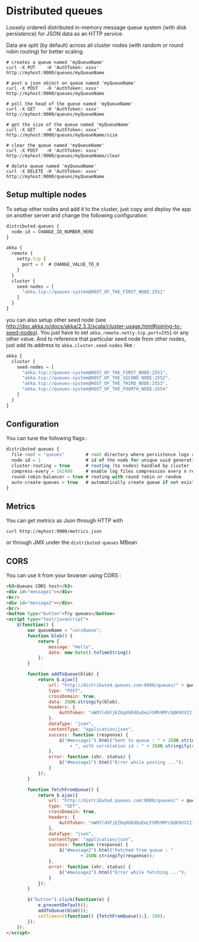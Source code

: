 Distributed queues
=================================

Loosely ordered distributed in-memory message queue system (with disk persistence) for JSON data as an HTTP service.

Data are split (by default) across all cluster nodes (with random or round robin routing) for better scaling. 

```
# creates a queue named 'myQueueName'
curl -X PUT    -H 'AuthToken: xxxx' http://myhost:9000/queues/myQueueName 

# post a json object on queue named 'myQueueName'
curl -X POST   -H 'AuthToken: xxxx' http://myhost:9000/queues/myQueueName 

# poll the head of the queue named 'myQueueName'
curl -X GET    -H 'AuthToken: xxxx' http://myhost:9000/queues/myQueueName

# get the size of the queue named 'myQueueName'
curl -X GET    -H 'AuthToken: xxxx' http://myhost:9000/queues/myQueueName/size 

# clear the queue named 'myQueueName'
curl -X POST   -H 'AuthToken: xxxx' http://myhost:9000/queues/myQueueName/clear

# delete queue named 'myQueueName'
curl -X DELETE -H 'AuthToken: xxxx' http://myhost:9000/queues/myQueueName 

```

Setup multiple nodes
--------------------

To setup other nodes and add it to the cluster, just copy and deploy the app on another server and change the following configuration

```javascript
distributed-queues {
  node-id = CHANGE_ID_NUMBER_HERE 
}

akka {
  remote {
    netty.tcp {
      port = 0  # CHANGE_VALUE_TO_0
    }
  }
  cluster {
    seed-nodes = [
      "akka.tcp://queues-system@HOST_OF_THE_FIRST_NODE:2551"
    ]
  }
}
```

you can also setup other seed node (see http://doc.akka.io/docs/akka/2.3.3/scala/cluster-usage.html#joining-to-seed-nodes).
You just have to set `akka.remote.netty.tcp.port=2551` or any other value. And to reference that particular seed node 
from other nodes, just add its address to `akka.cluster.seed-nodes` like :

```javascript
akka {
  cluster {
    seed-nodes = [
      "akka.tcp://queues-system@HOST_OF_THE_FIRST_NODE:2551",
      "akka.tcp://queues-system@HOST_OF_THE_SECOND_NODE:2552",
      "akka.tcp://queues-system@HOST_OF_THE_THIRD_NODE:2553",
      "akka.tcp://queues-system@HOST_OF_THE_FOURTH_NODE:2554"
    ]
  }
}
```

Configuration
-------------

You can tune the following flags :

```javascript
distributed-queues {
  file-root = "queues"        # root directory where persistence logs are stored
  node-id = 1                 # id of the node for unique uuid generation in the cluster
  cluster-routing = true      # routing (to nodes) handled by cluster
  compress-every = 102400     # enable log files compression every n read operation
  round-robin-balancer = true # routing with round robin or random
  auto-create-queues = true   # automatically create queue if not exists
}
```

Metrics
----------

You can get metrics as Json through HTTP with 

```
curl http://myhost:9000/metrics.json
```

or through JMX under the `distributed-queues` MBean

CORS
------

You can use it from your browser using CORS :

```html
<h3>Queues CORS test</h3>
<div id="message1"></div>
<br/>
<div id="message2"></div>
<br/>
<button type="button">Try queues</button>
<script type="text/javascript">
    $(function() {
        var queueName = "corsQueue";
        function blob() {
            return {
                message: "Hello",
                date: new Date().toTimeString()
            };
        }

        function addToQueue(blob) {
            return $.ajax({
                url: "http://distributed.queues.com:9000/queues/" + queueName,
                type: "POST",
                crossDomain: true,
                data: JSON.stringify(blob),
                headers: {
                    AuthToken: "oWOYldXFjEZ6qXGRdQuEeLFSMh9MYcbQK9UVI21TRcLotnAVvMWjl6VEvAzIOixd"
                },
                dataType: "json",
                contentType: "application/json",
                success: function (response) {
                    $("#message1").html("Sent to queue : " + JSON.stringify(blob) 
                        + ", with correlation id : " + JSON.stringify(response));
                },
                error: function (xhr, status) {
                    $("#message1").html("Error while posting ...");
                }
            });
        }

        function fetchFromQueue() {
            return $.ajax({
                url: "http://distributed.queues.com:9000/queues/" + queueName,
                type: "GET",
                crossDomain: true,
                headers: {
                    AuthToken: "oWOYldXFjEZ6qXGRdQuEeLFSMh9MYcbQK9UVI21TRcLotnAVvMWjl6VEvAzIOixd"
                },
                dataType: "json",
                contentType: "application/json",
                success: function (response) {
                    $("#message2").html("Fetched from queue : " 
                            + JSON.stringify(response));
                },
                error: function (xhr, status) {
                    $("#message2").html("Error while fetching ...");
                }
            });
        }

        $("button").click(function(e) {
            e.preventDefault();
            addToQueue(blob());
            setTimeout(function() {fetchFromQueue();}, 200);
        });
    });
</script>
```




